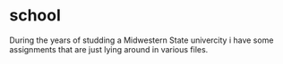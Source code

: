 # school
During the years of studding a Midwestern State univercity i have some assignments that are just lying around in various files. 
